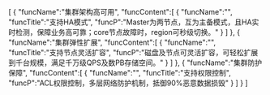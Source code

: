[
	{
		"funcName":"集群架构高可用",
		"funcContent":[
			{
				"funcName":"",
				"funcTitle":"支持HA模式",
				"funcP":"Master为两节点，互为主备模式，且HA实时检测，保障业务高可靠；core节点故障时，region可秒级切换。"
			}
		]
	},
	{
		"funcName":"集群弹性扩展",
		"funcContent":[
			{
				"funcName":"",
				"funcTitle":"支持节点灵活扩容",
				"funcP":"磁盘及节点可灵活扩容，可轻松扩展到千台规模，满足千万级QPS及数PB存储空间。"
			}
		]
	},
	{
		"funcName":"集群防护保障",
		"funcContent":[
			{
				"funcName":"",
				"funcTitle":"支持权限控制",
				"funcP":"ACL权限控制，多层网络防护机制，抵御90%恶意数据损毁"
			}
		]
	}
]